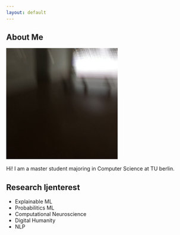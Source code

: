 ```yaml
---
layout: default
---
```


## About Me

<img class="profile-picture" src="IMG_6558.JPG">

Hi! I am a master student majoring in Computer Science at TU berlin.

## Research Ijenterest

- Explainable ML
- Probabilitics ML
- Computational Neuroscience
- Digital Humanity
- NLP